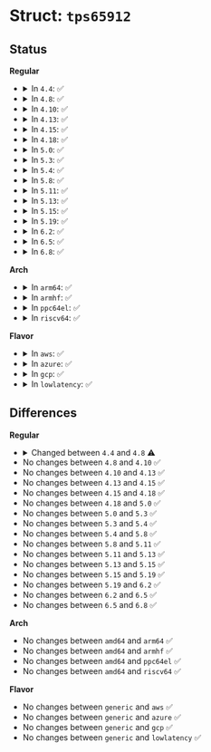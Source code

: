 # Struct: <code>tps65912</code>

## Status
<b>Regular</b>
<ul>
<li>
<details>
<summary>In <code>4.4</code>: ✅</summary>

```c
struct tps65912 {
    struct device *dev;
    struct mutex io_mutex;
    void *control_data;
    int (*read)(struct tps65912 *, u8, int, void *);
    int (*write)(struct tps65912 *, u8, int, void *);
    struct tps65912_pmic *pmic;
    struct gpio_chip gpio;
    struct mutex irq_lock;
    int chip_irq;
    int irq_base;
    int irq_num;
    u32 irq_mask;
};
```
</details>
</li>
<li>
<details>
<summary>In <code>4.8</code>: ✅</summary>

```c
struct tps65912 {
    struct device *dev;
    struct regmap *regmap;
    int irq;
    struct regmap_irq_chip_data *irq_data;
};
```
</details>
</li>
<li>
<details>
<summary>In <code>4.10</code>: ✅</summary>

```c
struct tps65912 {
    struct device *dev;
    struct regmap *regmap;
    int irq;
    struct regmap_irq_chip_data *irq_data;
};
```
</details>
</li>
<li>
<details>
<summary>In <code>4.13</code>: ✅</summary>

```c
struct tps65912 {
    struct device *dev;
    struct regmap *regmap;
    int irq;
    struct regmap_irq_chip_data *irq_data;
};
```
</details>
</li>
<li>
<details>
<summary>In <code>4.15</code>: ✅</summary>

```c
struct tps65912 {
    struct device *dev;
    struct regmap *regmap;
    int irq;
    struct regmap_irq_chip_data *irq_data;
};
```
</details>
</li>
<li>
<details>
<summary>In <code>4.18</code>: ✅</summary>

```c
struct tps65912 {
    struct device *dev;
    struct regmap *regmap;
    int irq;
    struct regmap_irq_chip_data *irq_data;
};
```
</details>
</li>
<li>
<details>
<summary>In <code>5.0</code>: ✅</summary>

```c
struct tps65912 {
    struct device *dev;
    struct regmap *regmap;
    int irq;
    struct regmap_irq_chip_data *irq_data;
};
```
</details>
</li>
<li>
<details>
<summary>In <code>5.3</code>: ✅</summary>

```c
struct tps65912 {
    struct device *dev;
    struct regmap *regmap;
    int irq;
    struct regmap_irq_chip_data *irq_data;
};
```
</details>
</li>
<li>
<details>
<summary>In <code>5.4</code>: ✅</summary>

```c
struct tps65912 {
    struct device *dev;
    struct regmap *regmap;
    int irq;
    struct regmap_irq_chip_data *irq_data;
};
```
</details>
</li>
<li>
<details>
<summary>In <code>5.8</code>: ✅</summary>

```c
struct tps65912 {
    struct device *dev;
    struct regmap *regmap;
    int irq;
    struct regmap_irq_chip_data *irq_data;
};
```
</details>
</li>
<li>
<details>
<summary>In <code>5.11</code>: ✅</summary>

```c
struct tps65912 {
    struct device *dev;
    struct regmap *regmap;
    int irq;
    struct regmap_irq_chip_data *irq_data;
};
```
</details>
</li>
<li>
<details>
<summary>In <code>5.13</code>: ✅</summary>

```c
struct tps65912 {
    struct device *dev;
    struct regmap *regmap;
    int irq;
    struct regmap_irq_chip_data *irq_data;
};
```
</details>
</li>
<li>
<details>
<summary>In <code>5.15</code>: ✅</summary>

```c
struct tps65912 {
    struct device *dev;
    struct regmap *regmap;
    int irq;
    struct regmap_irq_chip_data *irq_data;
};
```
</details>
</li>
<li>
<details>
<summary>In <code>5.19</code>: ✅</summary>

```c
struct tps65912 {
    struct device *dev;
    struct regmap *regmap;
    int irq;
    struct regmap_irq_chip_data *irq_data;
};
```
</details>
</li>
<li>
<details>
<summary>In <code>6.2</code>: ✅</summary>

```c
struct tps65912 {
    struct device *dev;
    struct regmap *regmap;
    int irq;
    struct regmap_irq_chip_data *irq_data;
};
```
</details>
</li>
<li>
<details>
<summary>In <code>6.5</code>: ✅</summary>

```c
struct tps65912 {
    struct device *dev;
    struct regmap *regmap;
    int irq;
    struct regmap_irq_chip_data *irq_data;
};
```
</details>
</li>
<li>
<details>
<summary>In <code>6.8</code>: ✅</summary>

```c
struct tps65912 {
    struct device *dev;
    struct regmap *regmap;
    int irq;
    struct regmap_irq_chip_data *irq_data;
};
```
</details>
</li>
</ul>
<b>Arch</b>
<ul>
<li>
<details>
<summary>In <code>arm64</code>: ✅</summary>

```c
struct tps65912 {
    struct device *dev;
    struct regmap *regmap;
    int irq;
    struct regmap_irq_chip_data *irq_data;
};
```
</details>
</li>
<li>
<details>
<summary>In <code>armhf</code>: ✅</summary>

```c
struct tps65912 {
    struct device *dev;
    struct regmap *regmap;
    int irq;
    struct regmap_irq_chip_data *irq_data;
};
```
</details>
</li>
<li>
<details>
<summary>In <code>ppc64el</code>: ✅</summary>

```c
struct tps65912 {
    struct device *dev;
    struct regmap *regmap;
    int irq;
    struct regmap_irq_chip_data *irq_data;
};
```
</details>
</li>
<li>
<details>
<summary>In <code>riscv64</code>: ✅</summary>

```c
struct tps65912 {
    struct device *dev;
    struct regmap *regmap;
    int irq;
    struct regmap_irq_chip_data *irq_data;
};
```
</details>
</li>
</ul>
<b>Flavor</b>
<ul>
<li>
<details>
<summary>In <code>aws</code>: ✅</summary>

```c
struct tps65912 {
    struct device *dev;
    struct regmap *regmap;
    int irq;
    struct regmap_irq_chip_data *irq_data;
};
```
</details>
</li>
<li>
<details>
<summary>In <code>azure</code>: ✅</summary>

```c
struct tps65912 {
    struct device *dev;
    struct regmap *regmap;
    int irq;
    struct regmap_irq_chip_data *irq_data;
};
```
</details>
</li>
<li>
<details>
<summary>In <code>gcp</code>: ✅</summary>

```c
struct tps65912 {
    struct device *dev;
    struct regmap *regmap;
    int irq;
    struct regmap_irq_chip_data *irq_data;
};
```
</details>
</li>
<li>
<details>
<summary>In <code>lowlatency</code>: ✅</summary>

```c
struct tps65912 {
    struct device *dev;
    struct regmap *regmap;
    int irq;
    struct regmap_irq_chip_data *irq_data;
};
```
</details>
</li>
</ul>

## Differences
<b>Regular</b>
<ul>
<li>
<details>
<summary>Changed between <code>4.4</code> and <code>4.8</code> ⚠️</summary>
<ul>
<li>
<b>Field added. </b>
<code>struct regmap *regmap</code>
</li>
<li>
<b>Field added. </b>
<code>int irq</code>
</li>
<li>
<b>Field added. </b>
<code>struct regmap_irq_chip_data *irq_data</code>
</li>
<li>
<b>Field removed. </b>
<code>struct mutex io_mutex</code>
</li>
<li>
<b>Field removed. </b>
<code>void *control_data</code>
</li>
<li>
<b>Field removed. </b>
<code>int (*read)(struct tps65912 *, u8, int, void *)</code>
</li>
<li>
<b>Field removed. </b>
<code>int (*write)(struct tps65912 *, u8, int, void *)</code>
</li>
<li>
<b>Field removed. </b>
<code>struct tps65912_pmic *pmic</code>
</li>
<li>
<b>Field removed. </b>
<code>struct gpio_chip gpio</code>
</li>
<li>
<b>Field removed. </b>
<code>struct mutex irq_lock</code>
</li>
<li>
<b>Field removed. </b>
<code>int chip_irq</code>
</li>
<li>
<b>Field removed. </b>
<code>int irq_base</code>
</li>
<li>
<b>Field removed. </b>
<code>int irq_num</code>
</li>
<li>
<b>Field removed. </b>
<code>u32 irq_mask</code>
</li>
</ul>
</details>
</li>
<li>
No changes between <code>4.8</code> and <code>4.10</code> ✅
</li>
<li>
No changes between <code>4.10</code> and <code>4.13</code> ✅
</li>
<li>
No changes between <code>4.13</code> and <code>4.15</code> ✅
</li>
<li>
No changes between <code>4.15</code> and <code>4.18</code> ✅
</li>
<li>
No changes between <code>4.18</code> and <code>5.0</code> ✅
</li>
<li>
No changes between <code>5.0</code> and <code>5.3</code> ✅
</li>
<li>
No changes between <code>5.3</code> and <code>5.4</code> ✅
</li>
<li>
No changes between <code>5.4</code> and <code>5.8</code> ✅
</li>
<li>
No changes between <code>5.8</code> and <code>5.11</code> ✅
</li>
<li>
No changes between <code>5.11</code> and <code>5.13</code> ✅
</li>
<li>
No changes between <code>5.13</code> and <code>5.15</code> ✅
</li>
<li>
No changes between <code>5.15</code> and <code>5.19</code> ✅
</li>
<li>
No changes between <code>5.19</code> and <code>6.2</code> ✅
</li>
<li>
No changes between <code>6.2</code> and <code>6.5</code> ✅
</li>
<li>
No changes between <code>6.5</code> and <code>6.8</code> ✅
</li>
</ul>
<b>Arch</b>
<ul>
<li>
No changes between <code>amd64</code> and <code>arm64</code> ✅
</li>
<li>
No changes between <code>amd64</code> and <code>armhf</code> ✅
</li>
<li>
No changes between <code>amd64</code> and <code>ppc64el</code> ✅
</li>
<li>
No changes between <code>amd64</code> and <code>riscv64</code> ✅
</li>
</ul>
<b>Flavor</b>
<ul>
<li>
No changes between <code>generic</code> and <code>aws</code> ✅
</li>
<li>
No changes between <code>generic</code> and <code>azure</code> ✅
</li>
<li>
No changes between <code>generic</code> and <code>gcp</code> ✅
</li>
<li>
No changes between <code>generic</code> and <code>lowlatency</code> ✅
</li>
</ul>
